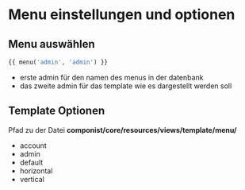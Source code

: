 # Menu einstellungen und optionen

## Menu auswählen

```php
{{ menu('admin', 'admin') }}
```

- erste admin für den namen des menus in der datenbank
- das zweite admin für das template wie es dargestellt werden soll


## Template Optionen
Pfad zu der Datei **componist/core/resources/views/template/menu/**

- account
- admin
- default
- horizontal
- vertical